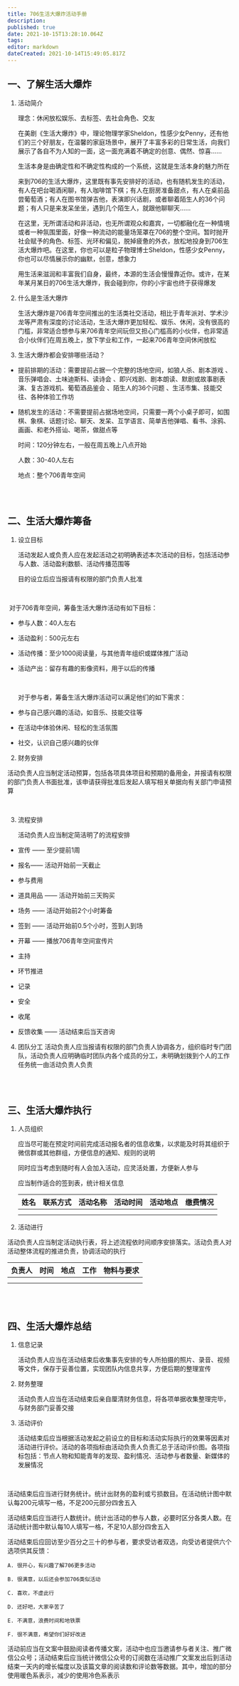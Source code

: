 ```yaml
---
title: 706生活大爆炸活动手册
description: 
published: true
date: 2021-10-15T13:28:10.064Z
tags: 
editor: markdown
dateCreated: 2021-10-14T15:49:05.817Z
---
```


## 一、了解生活大爆炸

1. 活动简介

   理念：休闲放松娱乐、去标签、去社会角色、交友

   在美剧《生活大爆炸》中，理论物理学家Sheldon，性感少女Penny，还有他们的三个好朋友，在温馨的家庭场景中，展开了丰富多彩的日常生活，向我们展示了各自不为人知的一面，这一面充满着不确定的创意、偶然、惊喜……

   生活本身是由确定性和不确定性构成的一个系统，这就是生活本身的魅力所在

   来到706的生活大爆炸，这里既有事先安排好的活动，也有随机发生的活动，有人在吧台喝酒闲聊，有人咖啡馆下棋；有人在厨房准备甜点，有人在桌前品尝葡萄酒；有人在图书馆弹吉他，表演即兴话剧，或者聊着陌生人的36个问题；有人只是来发呆坐坐，遇到几个陌生人，就跟他聊聊天……

   在这里，无所谓活动和非活动，也无所谓观众和嘉宾，一切都融化在一种情境或者一种氛围里面，好像一种流动的能量场笼罩在706的整个空间。暂时抛开社会赋予的角色、标签、光环和偏见，脱掉疲惫的外衣，放松地投身到706生活大爆炸吧。在这里，你也可以是粒子物理博士Sheldon，性感少女Penny，你也可以尽情展示你的幽默，创意，想象力

   用生活来滋润和丰富我们自身，最终，本源的生活会慢慢靠近你。或许，在某年某月某日的706生活大爆炸，我会碰到你，你的小宇宙也终于获得爆发

2. 什么是生活大爆炸

   生活大爆炸是706青年空间推出的生活类社交活动，相比于青年派对、学术沙龙等严肃有深度的讨论活动，生活大爆炸更加轻松、娱乐、休闲，没有很高的门槛，非常适合想参与来706青年空间玩但又担心门槛高的小伙伴，也非常适合小伙伴们在周五晚上，放下学业和工作，一起来706青年空间休闲放松

3. 生活大爆炸都会安排哪些活动？

- 提前排期的活动：需要提前占据一个完整的场地空间，如狼人杀、剧本游戏 、音乐弹唱会、土味迪斯科、读诗会 、即兴戏剧、剧本朗读、默剧或故事剧表演、复古游戏机、葡萄酒品鉴会 、陌生人的36个问题 、生活市集、技能交往、各种体验工作坊

- 随机发生的活动：不需要提前占据场地空间，只需要一两个小桌子即可，如围棋、象棋、话题讨论、聊天、发呆、互学语言、简单吉他弹唱、看书、涂鸦、画画、和老外搭讪、喝茶，做甜点等

    时间：120分钟左右，一般在周五晚上八点开始

    人数：30-40人左右

    地点：整个706青年空间

<br><br>


## 二、生活大爆炸筹备

1. 设立目标

    活动发起人或负责人应在发起活动之初明确表述本次活动的目标，包括活动参与人数、活动盈利数额、活动传播范围等

    目的设立后应当报请有权限的部门负责人批准

<br>

​		对于706青年空间，筹备生活大爆炸活动有如下目标：

- 参与人数：40人左右

- 活动盈利：500元左右

- 活动传播：至少1000阅读量，与其他青年组织或媒体推广活动

- 活动产出：留存有趣的影像资料，用于以后的传播
  
	<br>
	
	对于参与者，筹备生活大爆炸活动可以满足他们的如下需求：
	
- 参与自己感兴趣的活动，如音乐、技能交往等

- 在活动中体验休闲、轻松的生活氛围

- 社交，认识自己感兴趣的伙伴
   <br>

2. 财务安排

活动负责人应当制定活动预算，包括各项具体项目和预期的备用金，并报请有权限的部门负责人书面批准，该申请获得批准后发起人填写相关单据向有关部门申请预算

<br>

3. 流程安排

   活动负责人应当制定简洁明了的流程安排

- 宣传 —— 至少提前1周

- 报名—— 活动开始前一天截止

- 参与费用

- 道具用品 —— 活动开始前三天购买

- 场务 —— 活动开始前2个小时筹备

- 签到 —— 活动开始前0.5个小时，签到人到场

- 开幕 —— 播放706青年空间宣传片

- 主持

- 环节推进

- 记录

- 安全

- 收尾

- 反馈收集 —— 活动结束后当天咨询
   <br>

4. 团队分工
    活动负责人应当报请有权限的部门负责人协调各方，组织临时专门团队，活动负责人应明确临时团队内各个成员的分工，未明确划拨到个人的工作任务统一由活动负责人负责

<br><br>


## 三、生活大爆炸执行

1. 人员组织

    应当尽可能在预定时间前完成活动报名者的信息收集，以求能及时将其组织于微信群或其他群组，方便信息的通知、规则的说明

    同时应当考虑到随时有人会加入活动，应灵活处置，方便新人参与
    
    应当制作适合的签到表，统计相关信息
    
    | 姓名 | 联系方式 | 活动名称 | 活动时间 | 活动地点 | 缴费情况 |
    | ---- | -------- | -------- | -------- | -------- | -------- |
    |      |          |          |          |          |          |
    |      |          |          |          |          |          |
    



2. 活动进行

活动负责人应当制定活动执行表，将上述流程依时间顺序安排落实。活动负责人对活动整体流程的推进负责，协调活动的执行

| 负责人 | 时间 | 地点 | 工作 | 物料与要求 |
| ------ | ---- | ---- | ---- | ---------- |
|        |      |      |      |            |
|        |      |      |      |            |

<br><br>

## 四、生活大爆炸总结

1. 信息记录

   活动负责人应当在活动结束后收集事先安排的专人所拍摄的照片、录音、视频等文件，保存于妥善位置，实现团队内信息共享，方便后期的整理宣传

2. 财务整理

   活动负责人应当在活动结束后亲自厘清财务信息，将各项单据收集整理完毕，与财务部门妥善交接

3. 活动评价

   活动结束后应当根据活动发起之前设立的目标和活动实际执行的效果等因素对活动进行评价。活动的各项指标由活动负责人负责汇总于活动评价图。各项指标包括：节点人物和知能青年的发现、盈利情况、活动参与者数量、新媒体的发展情况

<br>

活动结束后应当进行财务统计。统计出财务的盈利或亏损数目。在活动统计图中默认每200元填写一格，不足200元部分四舍五入

活动结束后应当进行人数统计。统计出活动的参与人数，必要时区分各类人数。在活动统计图中默认每10人填写一格，不足10人部分四舍五入

活动结束后应回访至少百分之三十的参与者，要求受访者双选，向受访者提供六个选项供其反馈：

```
A. 很开心，有兴趣了解706更多活动

B. 很满意，以后还会参加706类似活动

C. 喜欢，不虚此行

D. 还好吧，大家辛苦了

E. 不满意，浪费时间和地铁票

F. 很不满意，希望你们好好改进
```

活动前应当在文案中鼓励阅读者传播文案，活动中也应当邀请参与者关注、推广微信公众号；活动结束后应当统计微信公众号的订阅数在活动推广文案发出后到活动结束一天内的增长幅度以及该篇文章的阅读数和评论数等数据。其中，增加的部分使用暖色系表示，减少的使用冷色系表示